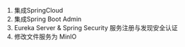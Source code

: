 1. 集成SpringCloud
2. 集成Spring Boot Admin
3. Eureka Server & Spring Security 服务注册与发现安全认证
4. 修改文件服务为 MinIO
